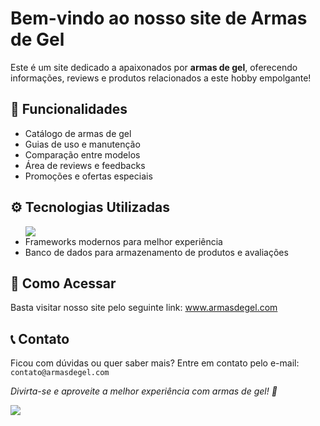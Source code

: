 <!DOCTYPE html>
<html lang="pt-BR">
<head>
</head>
<body>
    <div class="container">
        <h1>Bem-vindo ao nosso site de Armas de Gel</h1>
        <p>Este é um site dedicado a apaixonados por <strong>armas de gel</strong>, oferecendo informações, reviews e produtos relacionados a este hobby empolgante!</p>
        <h2>📌 Funcionalidades</h2>
        <ul>
            <li>Catálogo de armas de gel</li>
            <li>Guias de uso e manutenção</li>
            <li>Comparação entre modelos</li>
            <li>Área de reviews e feedbacks</li>
            <li>Promoções e ofertas especiais</li>
        </ul>
        <h2>⚙️ Tecnologias Utilizadas</h2>
        <ul>
            <img src="[https://www.homehost.com.br/blog/tutoriais/o-que-e-html/](https://es.fiverr.com/thulitha/edit-html-and-css-on-your-webpage)">
            <li>Frameworks modernos para melhor experiência</li>
            <li>Banco de dados para armazenamento de produtos e avaliações</li>
        </ul> 
        <h2>🚀 Como Acessar</h2>
        <p>Basta visitar nosso site pelo seguinte link: <a href="#">www.armasdegel.com</a></p>
        <h2>📞 Contato</h2>
        <p>Ficou com dúvidas ou quer saber mais? Entre em contato pelo e-mail: <code>contato@armasdegel.com</code></p>
        <p><em>Divirta-se e aproveite a melhor experiência com armas de gel! 🔫</em></p>
         <img src="https://images.tcdn.com.br/img/img_prod/856292/brinquedo_metralhadora_ak47_arma_de_gel_eletrica_automatica_1921_1_47a87f568560c03fc226b8081c8c7ad7.jpeg"/>
    </div>
</body>
</html>

